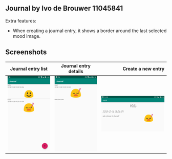 ## Journal by Ivo de Brouwer 11045841

Extra features:
- When creating a journal entry, it shows a border around the last selected mood image.

## Screenshots

Journal entry list | Journal entry details | Create a new entry
:-------------------------------:|:-----------------------------------------:|----:|
![1](Journal1.jpg)  | ![2](Journal2.jpg) | ![3](Journal3.jpg)

